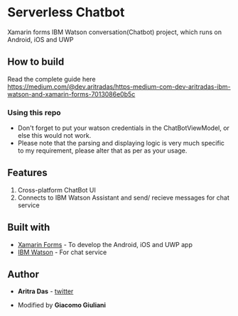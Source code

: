 # Serverless Chatbot
Xamarin forms IBM Watson conversation(Chatbot) project, which runs on Android, iOS and UWP

## How to build
Read the complete guide here<br/>
https://medium.com/@dev.aritradas/https-medium-com-dev-aritradas-ibm-watson-and-xamarin-forms-7013086e0b5c

### Using this repo
* Don't forget to put your watson credentials in the ChatBotViewModel, or else this would not work.
* Please note that the parsing and displaying logic is very much specific to my requirement, please alter that as per as your usage.

## Features
1. Cross-platform ChatBot UI
2. Connects to IBM Watson Assistant and send/ recieve messages for chat service

## Built with 
* [Xamarin Forms](https://docs.microsoft.com/en-us/xamarin/xamarin-forms/) - To develop the Android, iOS and UWP app
* [IBM Watson](https://www.ibm.com/watson/) - For chat service

## Author

* **Aritra Das** - [twitter](https://twitter.com/aritra__das)

* Modified by **Giacomo Giuliani** 
